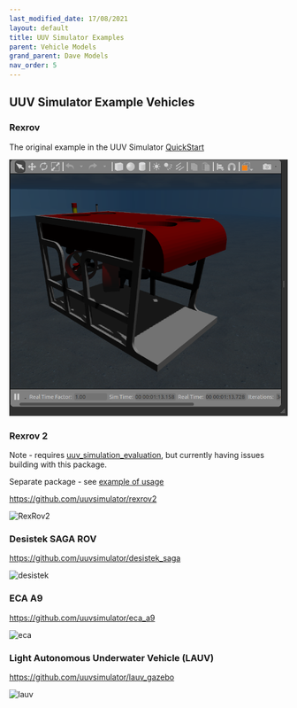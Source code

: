 ```yaml
---
last_modified_date: 17/08/2021
layout: default
title: UUV Simulator Examples
parent: Vehicle Models
grand_parent: Dave Models
nav_order: 5
---
```


##  UUV Simulator Example Vehicles

### Rexrov

The original example in the UUV Simulator [QuickStart](https://uuvsimulator.github.io/quick_start/)

![RexRov](../images/rexrov_ex.png)


### Rexrov 2

Note - requires [uuv_simulation_evaluation](https://github.com/uuvsimulator/uuv_simulation_evaluation), but currently having issues building with this package.

Separate package - see [example of usage](https://github.com/uuvsimulator/rexrov2)

https://github.com/uuvsimulator/rexrov2

![RexRov2](https://user-images.githubusercontent.com/7955120/162681739-0ae0b2ea-32b8-4ed4-9135-fe0d7aefbd62.png)

### Desistek SAGA ROV

https://github.com/uuvsimulator/desistek_saga

![desistek](https://user-images.githubusercontent.com/7955120/162681817-40dc372c-1f48-47c0-b6ee-d1d09559c68a.png)

### ECA A9

https://github.com/uuvsimulator/eca_a9

![eca](https://user-images.githubusercontent.com/7955120/162681845-25ea8870-60b0-4e63-b150-e0a9447b3ac1.pn)


### Light Autonomous Underwater Vehicle (LAUV)

https://github.com/uuvsimulator/lauv_gazebo

![lauv](https://user-images.githubusercontent.com/7955120/162681863-94fafccf-d2a8-4410-b0b2-c4c2dd4345e2.png)




